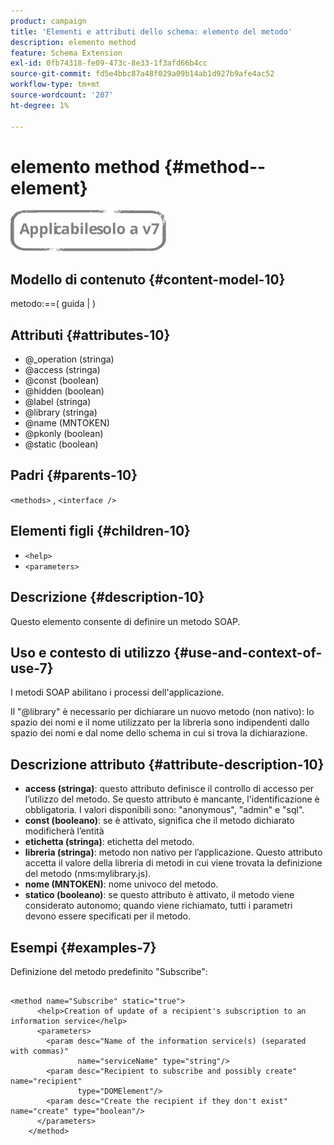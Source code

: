 ```yaml
---
product: campaign
title: 'Elementi e attributi dello schema: elemento del metodo'
description: elemento method
feature: Schema Extension
exl-id: 0fb74318-fe09-473c-8e33-1f3afd66b4cc
source-git-commit: fd5e4bbc87a48f029a09b14ab1d927b9afe4ac52
workflow-type: tm+mt
source-wordcount: '207'
ht-degree: 1%

---
```


# elemento method {#method--element}

![](../../../assets/v7-only.svg)

## Modello di contenuto {#content-model-10}

metodo:==( guida | )

## Attributi {#attributes-10}

* @_operation (stringa)
* @access (stringa)
* @const (boolean)
* @hidden (boolean)
* @label (stringa)
* @library (stringa)
* @name (MNTOKEN)
* @pkonly (boolean)
* @static (boolean)

## Padri {#parents-10}

`<methods>`  ,  `<interface />`

## Elementi figli {#children-10}

* `<help>`
* `<parameters>`

## Descrizione {#description-10}

Questo elemento consente di definire un metodo SOAP.

## Uso e contesto di utilizzo {#use-and-context-of-use-7}

I metodi SOAP abilitano i processi dell&#39;applicazione.

Il &quot;@library&quot; è necessario per dichiarare un nuovo metodo (non nativo): lo spazio dei nomi e il nome utilizzato per la libreria sono indipendenti dallo spazio dei nomi e dal nome dello schema in cui si trova la dichiarazione.

## Descrizione attributo {#attribute-description-10}

* **access (stringa)**: questo attributo definisce il controllo di accesso per l’utilizzo del metodo. Se questo attributo è mancante, l&#39;identificazione è obbligatoria. I valori disponibili sono: &quot;anonymous&quot;, &quot;admin&quot; e &quot;sql&quot;.
* **const (booleano)**: se è attivato, significa che il metodo dichiarato modificherà l’entità
* **etichetta (stringa)**: etichetta del metodo.
* **libreria (stringa)**: metodo non nativo per l’applicazione. Questo attributo accetta il valore della libreria di metodi in cui viene trovata la definizione del metodo (nms:mylibrary.js).
* **nome (MNTOKEN)**: nome univoco del metodo.
* **statico (booleano)**: se questo attributo è attivato, il metodo viene considerato autonomo; quando viene richiamato, tutti i parametri devono essere specificati per il metodo.

## Esempi {#examples-7}

Definizione del metodo predefinito &quot;Subscribe&quot;:

```
 
<method name="Subscribe" static="true">
      <help>Creation of update of a recipient's subscription to an information service</help>
      <parameters>
        <param desc="Name of the information service(s) (separated with commas)"
               name="serviceName" type="string"/>
        <param desc="Recipient to subscribe and possibly create" name="recipient"
               type="DOMElement"/>
        <param desc="Create the recipient if they don't exist" name="create" type="boolean"/>
      </parameters>     
    </method>
```

